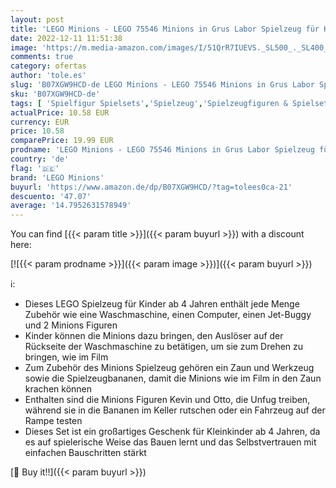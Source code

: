 ```yaml
---
layout: post
title: 'LEGO Minions - LEGO 75546 Minions in Grus Labor Spielzeug für Kinder ab 4 Jahre mit Figuren Otto und Kevin'
date: 2022-12-11 11:51:38
image: 'https://m.media-amazon.com/images/I/51QrR7IUEVS._SL500_._SL400_.jpg'
comments: true
category: ofertas
author: 'tole.es'
slug: 'B07XGW9HCD-de LEGO Minions - LEGO 75546 Minions in Grus Labor Spielzeug...'
sku: 'B07XGW9HCD-de'
tags: [ 'Spielfigur Spielsets','Spielzeug','Spielzeugfiguren & Spielsets','lego','lego minions','🇩🇪', ]
actualPrice: 10.58 EUR
currency: EUR
price: 10.58
comparePrice: 19.99 EUR
prodname: 'LEGO Minions - LEGO 75546 Minions in Grus Labor Spielzeug für Kinder ab 4 Jahre mit Figuren Otto und Kevin'
country: 'de'
flag: '🇩🇪'
brand: 'LEGO Minions'
buyurl: 'https://www.amazon.de/dp/B07XGW9HCD/?tag=tolees0ca-21'
descuento: '47.07'
average: '14.7952631578949'
---
```


You can find [{{< param title >}}]({{< param buyurl >}}) with a discount here:

[![{{< param prodname >}}]({{< param image >}})]({{< param buyurl >}})

ℹ️:

- Dieses LEGO Spielzeug für Kinder ab 4 Jahren enthält jede Menge Zubehör wie eine Waschmaschine, einen Computer, einen Jet-Buggy und 2 Minions Figuren
- Kinder können die Minions dazu bringen, den Auslöser auf der Rückseite der Waschmaschine zu betätigen, um sie zum Drehen zu bringen, wie im Film
- Zum Zubehör des Minions Spielzeug gehören ein Zaun und Werkzeug sowie die Spielzeugbananen, damit die Minions wie im Film in den Zaun krachen können
- Enthalten sind die Minions Figuren Kevin und Otto, die Unfug treiben, während sie in die Bananen im Keller rutschen oder ein Fahrzeug auf der Rampe testen
- Dieses Set ist ein großartiges Geschenk für Kleinkinder ab 4 Jahren, da es auf spielerische Weise das Bauen lernt und das Selbstvertrauen mit einfachen Bauschritten stärkt

[🛒 Buy it!!]({{< param buyurl >}})
